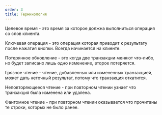 ```yaml
---
order: 3
title: Терминология
---
```


Целевое время - это время за которое должна выполниться операция со слов клиента.

Ключевая операция - это операция которая приводит к результату после нажатия кнопки. Всегда начинается на клиенте.



Потерянное обновление - это когда две транзакции меняют что-либо, но будет записано лишь одно изменение, второе потеряется.

Грязное чтение - чтение, добавленных или измененных транзакцией, может дать неточный результат, потому что транзакция откатится.

Неповторяющееся чтение - при повторном чтении узнает что транзакция была изменена или удалена.

Фантомное чтение - при повторном чтении оказывается что прочитаны те строки, которых не было ранее.




